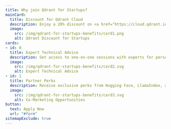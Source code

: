 ```yaml
---
title: Why join Qdrant for Startups?
mainCard: 
  title: Discount for Qdrant Cloud
  description: Enjoy a 20% discount on <a href="https://cloud.qdrant.io/" target="_blank">Qdrant Cloud</a> for the first year.
  image:
    src: /img/qdrant-for-startups-benefits/card1.png
    alt: Qdrant Discount for Startups
cards:
- id: 0
  title: Expert Technical Advice
  description: Get access to one-on-one sessions with experts for personalized technical advice.
  image:
    src: /img/qdrant-for-startups-benefits/card2.svg
    alt: Expert Technical Advice
- id: 1
  title: Partner Perks
  description: Receive exclusive perks from Hugging Face, LlamaIndex, and Airbyte, ensuring you have access to key tools and resources for AI-driven applications.
  image:
    src: /img/qdrant-for-startups-benefits/card3.svg
    alt: Co-Marketing Opportunities
button:
  text: Apply Now
  url: "#form"
sitemapExclude: true
---
```

